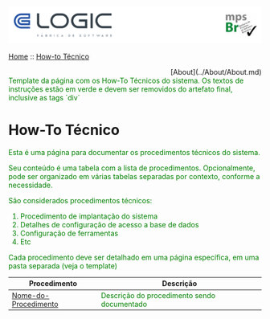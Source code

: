 ![Cabecalho](../Index-Anexos/Cabecalho.png)

[Home](../Index.md) :: [How-to Técnico](How-To-Tecnico.md)

<div align="right"> [About](../About/About.md) </div>


<div style="color:green">
  Template da página com os How-To Técnicos do sistema. Os textos de instruções estão em verde e devem ser removidos do artefato final, inclusive as tags `div`
</div>


# How-To Técnico

<div style="color:green">
  Esta é uma página para documentar os procedimentos técnicos do sistema.

  Seu conteúdo é uma tabela com a lista de procedimentos. Opcionalmente, pode ser organizado em várias tabelas separadas por contexto, conforme a necessidade.

  São considerados procedimentos técnicos:
  1. Procedimento de implantação do sistema
  2. Detalhes de configuração de acesso a base de dados
  3. Configuração de ferramentas
  4. Etc

  Cada procedimento deve ser detalhado em uma página específica, em uma pasta separada (veja o template)

</div>


| Procedimento                                                             | Descrição                                                                  |
|----------------------------------------------------------------------|----------------------------------------------------------------------------|
| [Nome-do-Procedimento](Nome-do-Procedimento/Nome-do-Procedimento.md) | <div style="color:green">Descrição do procedimento sendo documentado</div> |
